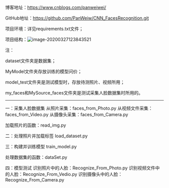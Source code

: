 博客地址：https://www.cnblogs.com/panweiwei/

GitHub地址：https://github.com/PanWeiw/CNN_FacesRecognition.git

项目环境：详见requirements.txt文件；

项目结构：![image-20200327123843521](C:\Users\pw\AppData\Roaming\Typora\typora-user-images\image-20200327123843521.png)

注：

dataset文件夹是数据集；

MyModel文件夹存放训练的模型问价；

model_test文件夹是测试模型时，存放待测照片、视频所用；

my_faces和MySource_faces文件夹是测试采集人脸数据集时所用的。

****************************

一：采集人脸数据集
从照片采集：faces_from_Photo.py
从视频文件采集：faces_from_Video.py
从摄像头采集：faces_from_Camera.py

加载照片的函数：read_img.py


二：处理照片并加载标签
load_dataset.py

三：构建并训练模型
train_model.py

处理数据集的函数：dataSet.py

四：模型测试
识别照片中的人脸：Recognize_From_Photo.py
识别视频文件中的人脸：Recognize_From_Vedio.py
识别摄像头中的人脸：Recognize_From_Camera.py
